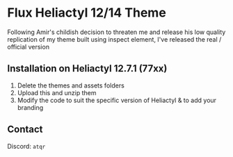 # Flux Heliactyl 12/14 Theme

Following Amir's childish decision to threaten me and release his low quality replication of my theme built using inspect element, I've released the real / official version

## Installation on Heliactyl 12.7.1 (77xx)

1. Delete the themes and assets folders
2. Upload this and unzip them
3. Modify the code to suit the specific version of Heliactyl & to add your branding

## Contact

Discord: `atqr`

